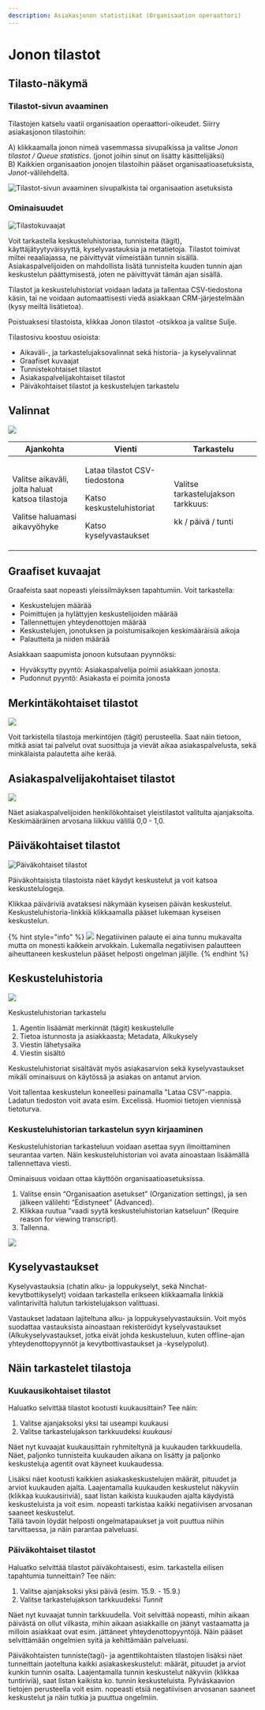 ```yaml
---
description: Asiakasjonon statistiikat (Organisaation operaattori)
---
```


# Jonon tilastot

## Tilasto-näkymä <a href="tilasto-nakyma" id="tilasto-nakyma"></a>

### Tilastot-sivun avaaminen

Tilastojen katselu vaatii organisaation operaattori-oikeudet. Siirry asiakasjonon tilastoihin:

A) klikkaamalla jonon nimeä vasemmassa sivupalkissa ja valitse _Jonon tilastot / Queue statistics_. (jonot joihin sinut on lisätty käsittelijäksi)\
B) Kaikkien organisaation jonojen tilastoihin pääset organisaatioasetuksista, _Jonot_-välilehdeltä.

![Tilastot-sivun avaaminen sivupalkista tai organisaation asetuksista](../.gitbook/assets/statistics-open.png)

### Ominaisuudet

![Tilastokuvaajat](<../.gitbook/assets/stats3 (3).png>)

Voit tarkastella keskusteluhistoriaa, tunnisteita (tägit), käyttäjätyytyväisyyttä, kyselyvastauksia ja metatietoja. Tilastot toimivat miltei reaaliajassa, ne päivittyvät viimeistään tunnin sisällä. Asiakaspalvelijoiden on mahdollista lisätä tunnisteita kuuden tunnin ajan keskustelun päättymisestä, joten ne päivittyvät tämän ajan sisällä.

Tilastot ja keskusteluhistoriat voidaan ladata ja tallentaa CSV-tiedostona käsin, tai ne voidaan automaattisesti viedä asiakkaan CRM-järjestelmään (kysy meiltä lisätietoa).

Poistuaksesi tilastoista, klikkaa Jonon tilastot -otsikkoa ja valitse Sulje.

Tilastosivu koostuu osioista:

* Aikaväli-, ja tarkastelujaksovalinnat sekä historia- ja kyselyvalinnat
* Graafiset kuvaajat
* Tunnistekohtaiset tilastot
* Asiakaspalvelijakohtaiset tilastot
* Päiväkohtaiset tilastot ja keskustelujen tarkastelu

## Valinnat

![](../.gitbook/assets/stats-bar.png)

| **Ajankohta**                                                                                  | **Vienti**                                                                                        | **Tarkastelu**                                                            |
| ---------------------------------------------------------------------------------------------- | ------------------------------------------------------------------------------------------------- | ------------------------------------------------------------------------- |
| <p>Valitse aikaväli, jolta haluat <br>katsoa tilastoja</p><p>Valitse haluamasi aikavyöhyke</p> | <p>Lataa tilastot CSV-tiedostona</p><p>Katso keskusteluhistoriat</p><p>Katso kyselyvastaukset</p> | <p>Valitse tarkastelujakson tarkkuus:</p><p>kk / päivä / tunti</p><p></p> |

## Graafiset kuvaajat

Graafeista saat nopeasti yleissilmäyksen tapahtumiin. Voit tarkastella:

* Keskustelujen määrää
* Poimittujen ja hylättyjen keskustelijoiden määrää
* Tallennettujen yhteydenottojen määrää
* Keskustelujen, jonotuksen ja poistumisaikojen keskimääräisiä  aikoja
* Palautteita ja niiden määrää

Asiakkaan saapumista jonoon kutsutaan pyynnöksi:

* Hyväksytty pyyntö: Asiakaspalvelija poimii asiakkaan jonosta.
* Pudonnut pyyntö: Asiakasta ei poimita jonosta

## Merkintäkohtaiset tilastot <a href="merkintakohtaiset-tilastot" id="merkintakohtaiset-tilastot"></a>

![](<../.gitbook/assets/stats-tags (1).png>)

Voit tarkistella tilastoja merkintöjen (tägit) perusteella. Saat näin tietoon, mitkä asiat tai palvelut ovat suosittuja ja vievät aikaa asiakaspalvelusta, sekä minkälaista palautetta aihe kerää.

## Asiakaspalvelijakohtaiset tilastot

![](../.gitbook/assets/stats4.png)

Näet asiakaspalvelijoiden henkilökohtaiset yleistilastot valitulta ajanjaksolta.\
Keskimääräinen arvosana liikkuu välillä 0,0 - 1,0.

## Päiväkohtaiset tilastot

![Päiväkohtaiset tilastot](../.gitbook/assets/stats-daily.png)

Päiväkohtaisista tilastoista näet käydyt keskustelut ja voit katsoa keskustelulogeja.

Klikkaa päiväriviä avataksesi näkymään kyseisen päivän keskustelut. Keskusteluhistoria-linkkiä klikkaamalla pääset lukemaan kyseisen keskustelun.

{% hint style="info" %}
![](../.gitbook/assets/rating--1.png) Negatiivinen palaute ei aina tunnu mukavalta mutta on monesti kaikkein arvokkain. Lukemalla negatiivisen palautteen aiheuttaneen keskustelun pääset helposti ongelman jäljille.
{% endhint %}

## &#x20;Keskusteluhistoria

![](../.gitbook/assets/queue-stats-2-1.png)

Keskusteluhistorian tarkastelu

1. Agentin lisäämät merkinnät (tägit) keskustelulle
2. Tietoa istunnosta ja asiakkaasta; Metadata, Alkukysely
3. Viestin lähetysaika
4. Viestin sisältö

Keskusteluhistoriat sisältävät myös asiakasarvion sekä kyselyvastaukset mikäli ominaisuus on käytössä ja asiakas on antanut arvion.

Voit tallentaa keskustelun koneellesi painamalla "Lataa CSV"-nappia. Ladatun tiedoston voit avata esim. Excelissä. Huomioi tietojen viennissä tietoturva.

### Keskusteluhistorian tarkastelun syyn kirjaaminen

Keskusteluhistorian tarkasteluun voidaan asettaa syyn ilmoittaminen seurantaa varten. Näin keskusteluhistorian voi avata ainoastaan lisäämällä tallennettava viesti.

Ominaisuus voidaan ottaa käyttöön organisaatioasetuksissa.&#x20;

1. Valitse ensin “Organisaation asetukset” (Organization settings), ja sen jälkeen välilehti “Edistyneet” (Advanced).&#x20;
2. Klikkaa ruutua “vaadi syytä keskusteluhistorian katseluun” (Require reason for viewing transcript).
3. Tallenna.

![](<../.gitbook/assets/syy-transkriptien-avaamiseen-fin-final (2).jpg>)

## Kyselyvastaukset

Kyselyvastauksia (chatin alku- ja loppukyselyt, sekä Ninchat-kevytbottikyselyt) voidaan tarkastella erikseen klikkaamalla linkkiä valintariviltä halutun tarkistelujakson valittuasi.

Vastaukset ladataan lajiteltuna alku- ja loppukyselyvastauksiin. Voit myös suodattaa vastauksista ainoastaan rekisteröidyt kyselyvastaukset (Alkukyselyvastaukset, jotka eivät johda keskusteluun, kuten offline-ajan yhteydenottopyynnöt ja kevytbottivastaukset ja -kyselypolut).

## Näin tarkastelet tilastoja <a href="nain-tarkastelet-tilastoja" id="nain-tarkastelet-tilastoja"></a>

### Kuukausikohtaiset tilastot

Haluatko selvittää tilastot kootusti kuukausittain? Tee näin:

1. Valitse ajanjaksoksi yksi tai useampi kuukausi
2. Valitse tarkastelujakson tarkkuudeksi _kuukausi_&#x20;

Näet nyt kuvaajat kuukausittain ryhmiteltynä ja kuukauden tarkkuudella. Näet, paljonko tunnisteita kuukauden aikana on lisätty ja paljonko keskusteluja agentit ovat käyneet kuukaudessa.&#x20;

Lisäksi näet kootusti kaikkien asiakaskeskustelujen määrät, pituudet ja arviot kuukauden ajalta. Laajentamalla kuukauden keskustelut näkyviin (klikkaa kuukausiriviä), saat listan kaikista kuukauden ajalta käydyistä keskusteluista ja voit esim. nopeasti tarkistaa kaikki negatiivisen arvosanan saaneet keskustelut.\
Tällä tavoin löydät helposti ongelmatapaukset ja voit puuttua niihin tarvittaessa, ja näin parantaa palveluasi.

### Päiväkohtaiset tilastot

Haluatko selvittää tilastot päiväkohtaisesti, esim. tarkastella eilisen tapahtumia tunneittain? Tee näin:

1. Valitse ajanjaksoksi yksi päivä (esim. 15.9. - 15.9.)
2. Valitse tarkastelujakson tarkkuudeksi _Tunnit_

Näet nyt kuvaajat tunnin tarkkuudella. Voit selvittää nopeasti, mihin aikaan päivästä on ollut vilkasta, mihin aikaan asiakkaille on jäänyt vastaamatta ja milloin asiakkaat ovat esim. jättäneet yhteydenottopyyntöjä. Näin pääset selvittämään ongelmien syitä ja kehittämään palveluasi.

Päiväkohtaisten tunniste(tagi)- ja agenttikohtaisten tilastojen lisäksi näet tunneittain jaoteltuna kaikki asiakaskeskustelut: määrät, pituudet ja arviot kunkin tunnin osalta. Laajentamalla tunnin keskustelut näkyviin (klikkaa tuntiriviä), saat listan kaikista ko. tunnin keskusteluista. Pylväskaavion tietojen perusteella voit esim. nopeasti etsiä negatiivisen arvosanan saaneet keskustelut ja näin tutkia ja puuttua ongelmiin.
